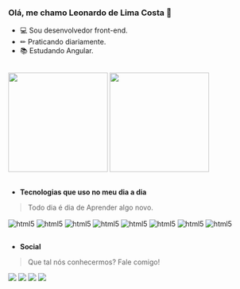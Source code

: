 
### Olá, me chamo Leonardo de Lima Costa 👋
 * 💻 Sou desenvolvedor front-end.
 * ✏ Praticando diariamente.
 *  📚 Estudando Angular.
##

<div>
  <img height="200" src="https://github-readme-stats.vercel.app/api?username=devsleonardo&show_icons=true&theme=radical&include_all_commits=true&"/>
  <img height="200" src="https://github-readme-stats.vercel.app/api/top-langs/?username=devsleonardo&show_icons=true&theme=radical&langs_count=10&layout=compact"/>
</div>

##


### 
* **Tecnologias que uso no meu dia a dia** 

>Todo dia é dia de Aprender algo novo.
 
<div style="display: inline_block">
 <img align="center" alt="html5" src="https://img.shields.io/badge/Angular-DD0031?style=for-the-badge&logo=angular&logoColor=white"/>
 <img align="center" alt="html5" src="https://img.shields.io/badge/JavaScript-F7DF1E?style=for-the-badge&logo=javascript&logoColor=black"/>
 <img align="center" alt="html5" src="https://img.shields.io/badge/HTML5-E34F26?style=for-the-badge&logo=html5&logoColor=white"/>
 <img align="center" alt="html5" src="https://img.shields.io/badge/TypeScript-007ACC?style=for-the-badge&logo=typescript&logoColor=white"/>
 <img align="center" alt="html5" src="https://img.shields.io/badge/Bootstrap-563D7C?style=for-the-badge&logo=bootstrap&logoColor=white"/>
 <img align="center" alt="html5" src="https://img.shields.io/badge/CSS3-1572B6?style=for-the-badge&logo=css3&logoColor=white"/>
 <img align="center" alt="html5" src="https://img.shields.io/badge/Sass-CC6699?style=for-the-badge&logo=sass&logoColor=white"/>
 <img align="center" alt="html5" src="https://img.shields.io/badge/Node.js-43853D?style=for-the-badge&logo=node.js&logoColor=white"/>
</div>
 

##
* **Social**

>Que tal nós conhecermos? Fale comigo!

<a href="https://github.com/devsleonardo" target="_blank"><img src="https://img.shields.io/badge/GitHub-100000?style=for-the-badge&logo=github&logoColor=white"></a> 
<a href="https://www.instagram.com/devsleonardo/" target="_blank"><img src="https://img.shields.io/badge/-Instagram-%23E4405F?style=for-the-badge&logo=instagram&logoColor=white" target="_blank"></a> 
<a href="https://www.linkedin.com/in/devsleonardo/" target="_blank"><img src="https://img.shields.io/badge/-LinkedIn-%230077B5?style=for-the-badge&logo=linkedin&logoColor=white" target="_blank"></a> 
<a href = "mailto:usr.leonardo@gmail.com"><img src="https://img.shields.io/badge/Gmail-D14836?style=for-the-badge&logo=gmail&logoColor=white" target="_blank"></a> 
